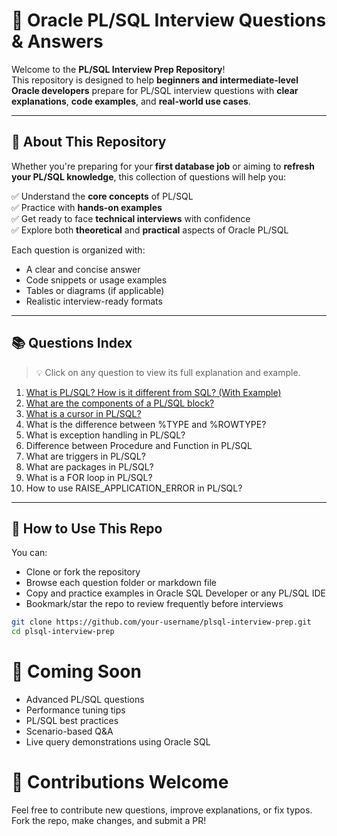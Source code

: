 # 💼 Oracle PL/SQL Interview Questions & Answers

Welcome to the **PL/SQL Interview Prep Repository**!  
This repository is designed to help **beginners and intermediate-level Oracle developers** prepare for PL/SQL interview questions with **clear explanations**, **code examples**, and **real-world use cases**.

---

## 📘 About This Repository

Whether you're preparing for your **first database job** or aiming to **refresh your PL/SQL knowledge**, this collection of questions will help you:

✅ Understand the **core concepts** of PL/SQL  
✅ Practice with **hands-on examples**  
✅ Get ready to face **technical interviews** with confidence  
✅ Explore both **theoretical** and **practical** aspects of Oracle PL/SQL

Each question is organized with:
- A clear and concise answer
- Code snippets or usage examples
- Tables or diagrams (if applicable)
- Realistic interview-ready formats

---

## 📚 Questions Index

> 💡 Click on any question to view its full explanation and example.

1. [What is PL/SQL? How is it different from SQL? (With Example)](./Basic/What-is-PLSQL.md)  
2. [What are the components of a PL/SQL block?](./Basic/Components-of-PL-SQL-Block.md)
3. [What is a cursor in PL/SQL?](./Basic/What-is-PL-SQL-Curosr.md)
4. What is the difference between %TYPE and %ROWTYPE?
5. What is exception handling in PL/SQL?
6. Difference between Procedure and Function in PL/SQL
7. What are triggers in PL/SQL?
8. What are packages in PL/SQL?
9. What is a FOR loop in PL/SQL?
10. How to use RAISE_APPLICATION_ERROR in PL/SQL?

---

## 🔧 How to Use This Repo

You can:
- Clone or fork the repository
- Browse each question folder or markdown file
- Copy and practice examples in Oracle SQL Developer or any PL/SQL IDE
- Bookmark/star the repo to review frequently before interviews

```bash
git clone https://github.com/your-username/plsql-interview-prep.git
cd plsql-interview-prep
```
# 🚀 Coming Soon

  * Advanced PL/SQL questions
  * Performance tuning tips
  * PL/SQL best practices
  * Scenario-based Q&A
  * Live query demonstrations using Oracle SQL

# 🙌 Contributions Welcome
Feel free to contribute new questions, improve explanations, or fix typos.
Fork the repo, make changes, and submit a PR!



 
